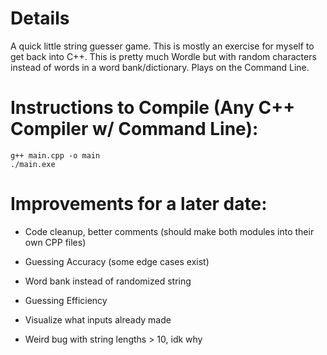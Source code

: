 # Details
A quick little string guesser game. This is mostly an exercise for myself to get back into C++. 
This is pretty much Wordle but with random characters instead of words in a word bank/dictionary. Plays on the Command Line.

# Instructions to Compile (Any C++ Compiler w/ Command Line):
```
g++ main.cpp -o main
./main.exe
```

# Improvements for a later date:
- Code cleanup, better comments (should make both modules into their own CPP files)
- Guessing Accuracy (some edge cases exist)
- Word bank instead of randomized string
- Guessing Efficiency
- Visualize what inputs already made

- Weird bug with string lengths > 10, idk why

